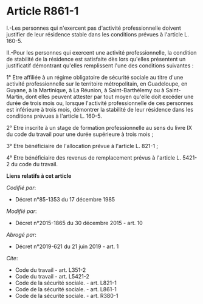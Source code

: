 # Article R861-1

I.-Les personnes qui n'exercent pas d'activité professionnelle doivent justifier de leur résidence stable dans les conditions
prévues à l'article L. 160-5. 

II.-Pour les personnes qui exercent une activité professionnelle, la condition de stabilité de la résidence est satisfaite
dès lors qu'elles présentent un justificatif démontrant qu'elles remplissent l'une des conditions suivantes : 

1° Etre affiliée à un régime obligatoire de sécurité sociale au titre d'une activité professionnelle sur le territoire
métropolitain, en Guadeloupe, en Guyane, à la Martinique, à La Réunion, à Saint-Barthélemy ou à Saint-Martin, dont elles
peuvent attester par tout moyen qu'elle doit excéder une durée de trois mois ou, lorsque l'activité professionnelle de ces
personnes est inférieure à trois mois, démontrer la stabilité de leur résidence dans les conditions prévues à l'article L.
160-5. 

2° Etre inscrite à un stage de formation professionnelle au sens du livre IX du code du travail pour une durée supérieure à
trois mois ; 

3° Etre bénéficiaire de l'allocation prévue à l'article L. 821-1 ; 

4° Etre bénéficiaire des revenus de remplacement prévus à l'article L. 5421-2 du code du travail.

**Liens relatifs à cet article**

_Codifié par_:

  - Décret n°85-1353 du 17 décembre 1985

_Modifié par_:

  - Décret n°2015-1865 du 30 décembre 2015 - art. 10

_Abrogé par_:

  - Décret n°2019-621 du 21 juin 2019 - art. 1

_Cite_:

  - Code du travail - art. L351-2
  - Code du travail - art. L5421-2
  - Code de la sécurité sociale. - art. L821-1
  - Code de la sécurité sociale. - art. L861-1
  - Code de la sécurité sociale. - art. R380-1
